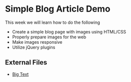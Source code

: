 # Simple Blog Article Demo
This week we will learn how to do the following
- Create a simple blog page with images using HTML/CSS
- Properly prepare images for the web
- Make images responsive
- Utilize jQuery plugins

## External Files 
- [Big Text](https://github.com/zachleat/BigText)